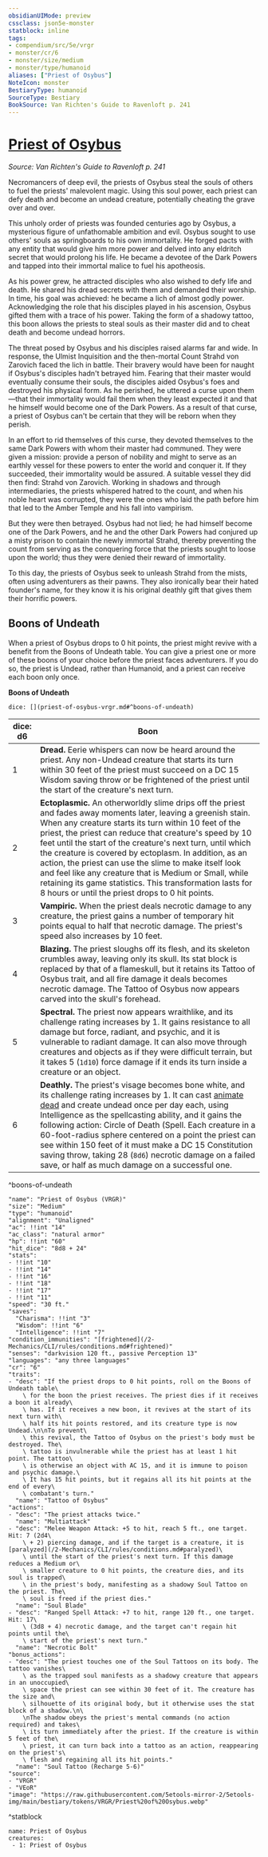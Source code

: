```yaml
---
obsidianUIMode: preview
cssclass: json5e-monster
statblock: inline
tags:
- compendium/src/5e/vrgr
- monster/cr/6
- monster/size/medium
- monster/type/humanoid
aliases: ["Priest of Osybus"]
NoteIcon: monster
BestiaryType: humanoid
SourceType: Bestiary
BookSource: Van Richten's Guide to Ravenloft p. 241
---
```

# [Priest of Osybus](2-Mechanics\CLI\bestiary\humanoid/priest-of-osybus-vrgr.md)
*Source: Van Richten's Guide to Ravenloft p. 241*  

Necromancers of deep evil, the priests of Osybus steal the souls of others to fuel the priests' malevolent magic. Using this soul power, each priest can defy death and become an undead creature, potentially cheating the grave over and over.

This unholy order of priests was founded centuries ago by Osybus, a mysterious figure of unfathomable ambition and evil. Osybus sought to use others' souls as springboards to his own immortality. He forged pacts with any entity that would give him more power and delved into any eldritch secret that would prolong his life. He became a devotee of the Dark Powers and tapped into their immortal malice to fuel his apotheosis.

As his power grew, he attracted disciples who also wished to defy life and death. He shared his dread secrets with them and demanded their worship. In time, his goal was achieved: he became a lich of almost godly power. Acknowledging the role that his disciples played in his ascension, Osybus gifted them with a trace of his power. Taking the form of a shadowy tattoo, this boon allows the priests to steal souls as their master did and to cheat death and become undead horrors.

The threat posed by Osybus and his disciples raised alarms far and wide. In response, the Ulmist Inquisition and the then-mortal Count Strahd von Zarovich faced the lich in battle. Their bravery would have been for naught if Osybus's disciples hadn't betrayed him. Fearing that their master would eventually consume their souls, the disciples aided Osybus's foes and destroyed his physical form. As he perished, he uttered a curse upon them—that their immortality would fail them when they least expected it and that he himself would become one of the Dark Powers. As a result of that curse, a priest of Osybus can't be certain that they will be reborn when they perish.

In an effort to rid themselves of this curse, they devoted themselves to the same Dark Powers with whom their master had communed. They were given a mission: provide a person of nobility and might to serve as an earthly vessel for these powers to enter the world and conquer it. If they succeeded, their immortality would be assured. A suitable vessel they did then find: Strahd von Zarovich. Working in shadows and through intermediaries, the priests whispered hatred to the count, and when his noble heart was corrupted, they were the ones who laid the path before him that led to the Amber Temple and his fall into vampirism.

But they were then betrayed. Osybus had not lied; he had himself become one of the Dark Powers, and he and the other Dark Powers had conjured up a misty prison to contain the newly immortal Strahd, thereby preventing the count from serving as the conquering force that the priests sought to loose upon the world; thus they were denied their reward of immortality.

To this day, the priests of Osybus seek to unleash Strahd from the mists, often using adventurers as their pawns. They also ironically bear their hated founder's name, for they know it is his original deathly gift that gives them their horrific powers.

## Boons of Undeath

When a priest of Osybus drops to 0 hit points, the priest might revive with a benefit from the Boons of Undeath table. You can give a priest one or more of these boons of your choice before the priest faces adventurers. If you do so, the priest is Undead, rather than Humanoid, and a priest can receive each boon only once.

**Boons of Undeath**

`dice: [](priest-of-osybus-vrgr.md#^boons-of-undeath)`

| dice: d6 | Boon |
|----------|------|
| 1 | **Dread.** Eerie whispers can now be heard around the priest. Any non-Undead creature that starts its turn within 30 feet of the priest must succeed on a DC 15 Wisdom saving throw or be frightened of the priest until the start of the creature's next turn. |
| 2 | **Ectoplasmic.** An otherworldly slime drips off the priest and fades away moments later, leaving a greenish stain. When any creature starts its turn within 10 feet of the priest, the priest can reduce that creature's speed by 10 feet until the start of the creature's next turn, until which the creature is covered by ectoplasm. In addition, as an action, the priest can use the slime to make itself look and feel like any creature that is Medium or Small, while retaining its game statistics. This transformation lasts for 8 hours or until the priest drops to 0 hit points. |
| 3 | **Vampiric.** When the priest deals necrotic damage to any creature, the priest gains a number of temporary hit points equal to half that necrotic damage. The priest's speed also increases by 10 feet. |
| 4 | **Blazing.** The priest sloughs off its flesh, and its skeleton crumbles away, leaving only its skull. Its stat block is replaced by that of a flameskull, but it retains its Tattoo of Osybus trait, and all fire damage it deals becomes necrotic damage. The Tattoo of Osybus now appears carved into the skull's forehead. |
| 5 | **Spectral.** The priest now appears wraithlike, and its challenge rating increases by 1. It gains resistance to all damage but force, radiant, and psychic, and it is vulnerable to radiant damage. It can also move through creatures and objects as if they were difficult terrain, but it takes 5 (`1d10`) force damage if it ends its turn inside a creature or an object. |
| 6 | **Deathly.** The priest's visage becomes bone white, and its challenge rating increases by 1. It can cast [animate dead](/2-Mechanics/CLI/spells/animate-dead.md) and create undead once per day each, using Intelligence as the spellcasting ability, and it gains the following action: Circle of Death (Spell. Each creature in a 60-foot-radius sphere centered on a point the priest can see within 150 feet of it must make a DC 15 Constitution saving throw, taking 28 (`8d6`) necrotic damage on a failed save, or half as much damage on a successful one. |
^boons-of-undeath

```statblock
"name": "Priest of Osybus (VRGR)"
"size": "Medium"
"type": "humanoid"
"alignment": "Unaligned"
"ac": !!int "14"
"ac_class": "natural armor"
"hp": !!int "60"
"hit_dice": "8d8 + 24"
"stats":
- !!int "10"
- !!int "14"
- !!int "16"
- !!int "18"
- !!int "17"
- !!int "11"
"speed": "30 ft."
"saves":
  "Charisma": !!int "3"
  "Wisdom": !!int "6"
  "Intelligence": !!int "7"
"condition_immunities": "[frightened](/2-Mechanics/CLI/rules/conditions.md#frightened)"
"senses": "darkvision 120 ft., passive Perception 13"
"languages": "any three languages"
"cr": "6"
"traits":
- "desc": "If the priest drops to 0 hit points, roll on the Boons of Undeath table\
    \ for the boon the priest receives. The priest dies if it receives a boon it already\
    \ has. If it receives a new boon, it revives at the start of its next turn with\
    \ half its hit points restored, and its creature type is now Undead.\n\nTo prevent\
    \ this revival, the Tattoo of Osybus on the priest's body must be destroyed. The\
    \ tattoo is invulnerable while the priest has at least 1 hit point. The tattoo\
    \ is otherwise an object with AC 15, and it is immune to poison and psychic damage.\
    \ It has 15 hit points, but it regains all its hit points at the end of every\
    \ combatant's turn."
  "name": "Tattoo of Osybus"
"actions":
- "desc": "The priest attacks twice."
  "name": "Multiattack"
- "desc": "Melee Weapon Attack: +5 to hit, reach 5 ft., one target. Hit: 7 (2d4\
    \ + 2) piercing damage, and if the target is a creature, it is [paralyzed](/2-Mechanics/CLI/rules/conditions.md#paralyzed)\
    \ until the start of the priest's next turn. If this damage reduces a Medium or\
    \ smaller creature to 0 hit points, the creature dies, and its soul is trapped\
    \ in the priest's body, manifesting as a shadowy Soul Tattoo on the priest. The\
    \ soul is freed if the priest dies."
  "name": "Soul Blade"
- "desc": "Ranged Spell Attack: +7 to hit, range 120 ft., one target. Hit: 17\
    \ (3d8 + 4) necrotic damage, and the target can't regain hit points until the\
    \ start of the priest's next turn."
  "name": "Necrotic Bolt"
"bonus_actions":
- "desc": "The priest touches one of the Soul Tattoos on its body. The tattoo vanishes\
    \ as the trapped soul manifests as a shadowy creature that appears in an unoccupied\
    \ space the priest can see within 30 feet of it. The creature has the size and\
    \ silhouette of its original body, but it otherwise uses the stat block of a shadow.\n\
    \nThe shadow obeys the priest's mental commands (no action required) and takes\
    \ its turn immediately after the priest. If the creature is within 5 feet of the\
    \ priest, it can turn back into a tattoo as an action, reappearing on the priest's\
    \ flesh and regaining all its hit points."
  "name": "Soul Tattoo (Recharge 5-6)"
"source":
- "VRGR"
- "VEoR"
"image": "https://raw.githubusercontent.com/5etools-mirror-2/5etools-img/main/bestiary/tokens/VRGR/Priest%20of%20Osybus.webp"
```
^statblock

```encounter-table
name: Priest of Osybus
creatures:
 - 1: Priest of Osybus
```